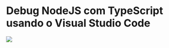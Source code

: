 # Debug NodeJS com TypeScript usando o Visual Studio Code

![](https://marquesfernandes.com/wp-content/uploads/2020/01/591b0f2b-56af-4179-8bc0-d7f575bf4ed0.jpeg)